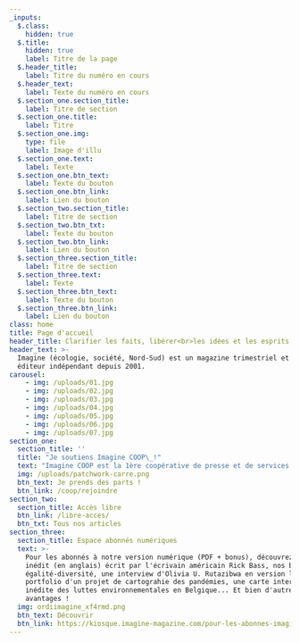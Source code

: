 ```yaml
---
_inputs:
  $.class:
    hidden: true
  $.title:
    hidden: true
    label: Titre de la page
  $.header_title:
    label: Titre du numéro en cours
  $.header_text:
    label: Texte du numéro en cours
  $.section_one.section_title:
    label: Titre de section
  $.section_one.title:
    label: Titre
  $.section_one.img:
    type: file
    label: Image d'illu
  $.section_one.text:
    label: Texte
  $.section_one.btn_text:
    label: Texte du bouton
  $.section_one.btn_link:
    label: Lien du bouton
  $.section_two.section_title:
    label: Titre de section
  $.section_two.btn_txt:
    label: Texte du bouton
  $.section_two.btn_link:
    label: Lien du bouton
  $.section_three.section_title:
    label: Titre de section
  $.section_three.text:
    label: Texte
  $.section_three.btn_text:
    label: Texte du bouton
  $.section_three.btn_link:
    label: Lien du bouton
class: home
title: Page d'accueil
header_title: Clarifier les faits, libérer<br>les idées et les esprits
header_text: >-
  Imagine (écologie, société, Nord-Sud) est un magazine trimestriel et un
  éditeur indépendant depuis 2001.
carousel:
    - img: /uploads/01.jpg
    - img: /uploads/02.jpg
    - img: /uploads/03.jpg
    - img: /uploads/04.jpg
    - img: /uploads/05.jpg
    - img: /uploads/06.jpg
    - img: /uploads/07.jpg
section_one:
  section_title: ''
  title: "Je soutiens Imagine COOP\_!"
  text: "Imagine COOP est la 1ère coopérative de presse et de services spécialisée dans les transformations écologique et sociale en Belgique fondée le 7 septembre. C’est un nouveau Média papier & digital (à découvrir dès le 11 octobre) et une nouvelle Agence services (production de contenus, éducation aux médias, formation, animation). C’est aussi une entreprise sociale, d’utilité publique, éco-responsable, qui génère de l’activité économique durable, crée de l’emploi en Wallonie et à Bruxelles et soutient un journalisme d’impact et de qualité. Devenez, vous aussi, coopératrice et coopérateur d’Imagine COOP, à titre individuel ou via votre organisation, et soyez associé·e à sa gouvernance\_!"
  img: /uploads/patchwork-carre.png
  btn_text: Je prends des parts !
  btn_link: /coop/rejoindre
section_two:
  section_title: Accès libre
  btn_link: /libre-acces/
  btn_txt: Tous nos articles
section_three:
  section_title: Espace abonnés numériques
  text: >-
    Pour les abonnés à notre version numérique (PDF + bonus), découvrez un texte
    inédit (en anglais) écrit par l'écrivain américain Rick Bass, nos baromètres
    égalité-diversité, une interview d'Olivia U. Rutazibwa en version longue, le
    portfolio d'un projet de cartograhie des pandémies, une carte interactive
    inédite des luttes environnementales en Belgique... Et bien d'autres
    avantages !
  img: ordiimagine_xf4rmd.png
  btn_text: Découvrir
  btn_link: https://kiosque.imagine-magazine.com/pour-les-abonnes-imagine/
---
```

